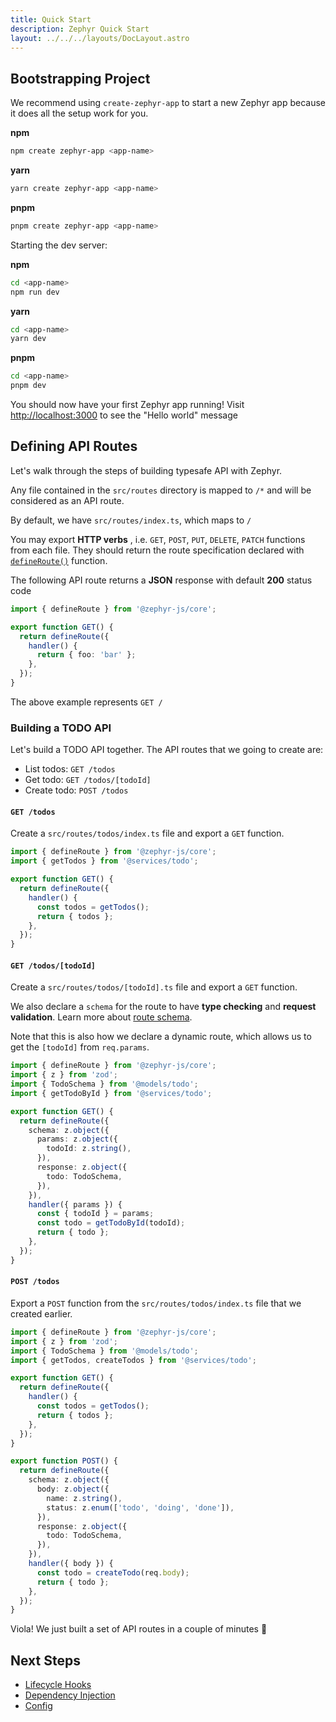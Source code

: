 ```yaml
---
title: Quick Start
description: Zephyr Quick Start
layout: ../../../layouts/DocLayout.astro
---
```


## Bootstrapping Project

We recommend using `create-zephyr-app` to start a new Zephyr app because it does all the setup work for you.

**npm**

```bash
npm create zephyr-app <app-name>
```

**yarn**

```bash
yarn create zephyr-app <app-name>
```

**pnpm**

```bash
pnpm create zephyr-app <app-name>
```

Starting the dev server:

**npm**

```bash
cd <app-name>
npm run dev
```

**yarn**

```bash
cd <app-name>
yarn dev
```

**pnpm**

```bash
cd <app-name>
pnpm dev
```

You should now have your first Zephyr app running!
Visit [http://localhost:3000](http://localhost:3000) to see the "Hello world" message

## Defining API Routes

Let's walk through the steps of building typesafe API with Zephyr.

Any file contained in the `src/routes` directory is mapped to `/*` and will be considered as an API route.

By default, we have `src/routes/index.ts`, which maps to `/`

You may export **HTTP verbs** , i.e. `GET`, `POST`, `PUT`, `DELETE`, `PATCH` functions from each file. They should return the route specification declared with [`defineRoute()`](/docs/core/define-route) function.

The following API route returns a **JSON** response with default **200** status code

```ts title="src/routes/index.ts"
import { defineRoute } from '@zephyr-js/core';

export function GET() {
  return defineRoute({
    handler() {
      return { foo: 'bar' };
    },
  });
}
```

The above example represents `GET /`

### Building a TODO API

Let's build a TODO API together.
The API routes that we going to create are:

- List todos: `GET /todos`
- Get todo: `GET /todos/[todoId]`
- Create todo: `POST /todos`

#### `GET /todos`

Create a `src/routes/todos/index.ts` file and export a `GET` function.

```ts title="src/routes/todos/index.ts"
import { defineRoute } from '@zephyr-js/core';
import { getTodos } from '@services/todo';

export function GET() {
  return defineRoute({
    handler() {
      const todos = getTodos();
      return { todos };
    },
  });
}
```

#### `GET /todos/[todoId]`

Create a `src/routes/todos/[todoId].ts` file and export a `GET` function.

We also declare a `schema` for the route to have **type checking** and **request validation**. Learn more about [route schema](/docs/core/define-route.md#declaring-schema).

Note that this is also how we declare a dynamic route, which allows us to get the `[todoId]` from `req.params`.

```ts title="src/routes/todos/[todoId].ts"
import { defineRoute } from '@zephyr-js/core';
import { z } from 'zod';
import { TodoSchema } from '@models/todo';
import { getTodoById } from '@services/todo';

export function GET() {
  return defineRoute({
    schema: z.object({
      params: z.object({
        todoId: z.string(),
      }),
      response: z.object({
        todo: TodoSchema,
      }),
    }),
    handler({ params }) {
      const { todoId } = params;
      const todo = getTodoById(todoId);
      return { todo };
    },
  });
}
```

#### `POST /todos`

Export a `POST` function from the `src/routes/todos/index.ts` file that we created earlier.

```ts title="src/routes/todos/index.ts"
import { defineRoute } from '@zephyr-js/core';
import { z } from 'zod';
import { TodoSchema } from '@models/todo';
import { getTodos, createTodos } from '@services/todo';

export function GET() {
  return defineRoute({
    handler() {
      const todos = getTodos();
      return { todos };
    },
  });
}

export function POST() {
  return defineRoute({
    schema: z.object({
      body: z.object({
        name: z.string(),
        status: z.enum(['todo', 'doing', 'done']),
      }),
      response: z.object({
        todo: TodoSchema,
      }),
    }),
    handler({ body }) {
      const todo = createTodo(req.body);
      return { todo };
    },
  });
}
```

Viola! We just built a set of API routes in a couple of minutes 🎉

## Next Steps

- [Lifecycle Hooks](/docs/en/api/core#lifecycle-hooks)
- [Dependency Injection](/docs/en/api/core#dependency-injection)
- [Config](/docs/en/api/config)
